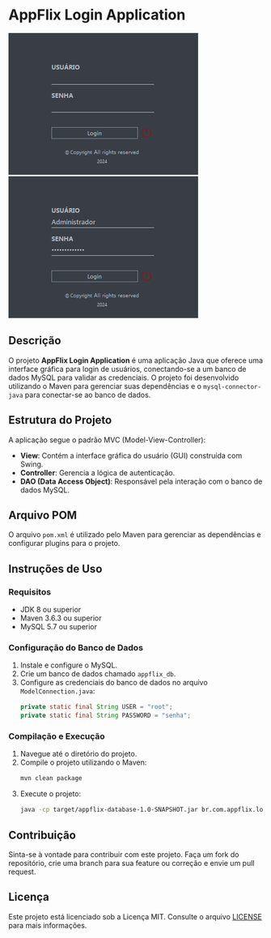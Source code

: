 # AppFlix Login Application

![Tela de Login](src/main/resources/img-project/Login-view.png)
![Tela de Login - User](src/main/resources/img-project/Login-view-user.png)

## Descrição

O projeto **AppFlix Login Application** é uma aplicação Java que oferece uma interface gráfica para login de usuários, conectando-se a um banco de dados MySQL para validar as credenciais. O projeto foi desenvolvido utilizando o Maven para gerenciar suas dependências e o `mysql-connector-java` para conectar-se ao banco de dados.

## Estrutura do Projeto

A aplicação segue o padrão MVC (Model-View-Controller):

- **View**: Contém a interface gráfica do usuário (GUI) construída com Swing.
- **Controller**: Gerencia a lógica de autenticação.
- **DAO (Data Access Object)**: Responsável pela interação com o banco de dados MySQL.

## Arquivo POM

O arquivo `pom.xml` é utilizado pelo Maven para gerenciar as dependências e configurar plugins para o projeto.

## Instruções de Uso

### Requisitos

- JDK 8 ou superior
- Maven 3.6.3 ou superior
- MySQL 5.7 ou superior

### Configuração do Banco de Dados

1. Instale e configure o MySQL.
2. Crie um banco de dados chamado `appflix_db`.
3. Configure as credenciais do banco de dados no arquivo `ModelConnection.java`:
    ```java
    private static final String USER = "root";
    private static final String PASSWORD = "senha";
    ```

### Compilação e Execução

1. Navegue até o diretório do projeto.
2. Compile o projeto utilizando o Maven:
    ```sh
    mvn clean package
    ```
3. Execute o projeto:
    ```sh
    java -cp target/appflix-database-1.0-SNAPSHOT.jar br.com.appflix.login.view.LoginView
    ```

## Contribuição

Sinta-se à vontade para contribuir com este projeto. Faça um fork do repositório, crie uma branch para sua feature ou correção e envie um pull request.

## Licença

Este projeto está licenciado sob a Licença MIT. Consulte o arquivo [LICENSE](https://github.com/wesleywerikis/appflix-login/blob/main/MIT-LICENSE.txt) para mais informações.
